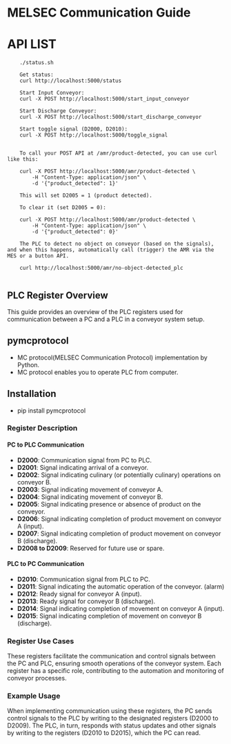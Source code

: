# MELSEC Communication Guide

# API LIST
```
    ./status.sh

    Get status:
    curl http://localhost:5000/status

    Start Input Conveyor:
    curl -X POST http://localhost:5000/start_input_conveyor

    Start Discharge Conveyor:
    curl -X POST http://localhost:5000/start_discharge_conveyor

    Start toggle signal (D2000, D2010):
    curl -X POST http://localhost:5000/toggle_signal


    To call your POST API at /amr/product-detected, you can use curl like this:

    curl -X POST http://localhost:5000/amr/product-detected \
        -H "Content-Type: application/json" \
        -d '{"product_detected": 1}'

    This will set D2005 = 1 (product detected).

    To clear it (set D2005 = 0):

    curl -X POST http://localhost:5000/amr/product-detected \
        -H "Content-Type: application/json" \
        -d '{"product_detected": 0}'

    The PLC to detect no object on conveyor (based on the signals), and when this happens, automatically call (trigger) the AMR via the MES or a button API.
    
    curl http://localhost:5000/amr/no-object-detected_plc
    

```
## PLC Register Overview

This guide provides an overview of the PLC registers used for communication between a PC and a PLC in a conveyor system setup.

## pymcprotocol
 - MC protocol(MELSEC Communication Protocol) implementation by Python.
 - MC protocol enables you to operate PLC from computer.

## Installation
 - pip install pymcprotocol

### Register Description

#### PC to PLC Communication
- **D2000**: Communication signal from PC to PLC.
- **D2001**: Signal indicating arrival of a conveyor.
- **D2002**: Signal indicating culinary (or potentially culinary) operations on conveyor B.
- **D2003**: Signal indicating movement of conveyor A.
- **D2004**: Signal indicating movement of conveyor B.
- **D2005**: Signal indicating presence or absence of product on the conveyor.
- **D2006**: Signal indicating completion of product movement on conveyor A (input).
- **D2007**: Signal indicating completion of product movement on conveyor B (discharge).
- **D2008 to D2009**: Reserved for future use or spare.

#### PLC to PC Communication
- **D2010**: Communication signal from PLC to PC.
- **D2011**: Signal indicating the automatic operation of the conveyor. (alarm)
- **D2012**: Ready signal for conveyor A (input).
- **D2013**: Ready signal for conveyor B (discharge).
- **D2014**: Signal indicating completion of movement on conveyor A (input).
- **D2015**: Signal indicating completion of movement on conveyor B (discharge).

### Register Use Cases

These registers facilitate the communication and control signals between the PC and PLC, ensuring smooth operations of the conveyor system. Each register has a specific role, contributing to the automation and monitoring of conveyor processes.

### Example Usage

When implementing communication using these registers, the PC sends control signals to the PLC by writing to the designated registers (D2000 to D2009). The PLC, in turn, responds with status updates and other signals by writing to the registers (D2010 to D2015), which the PC can read.
